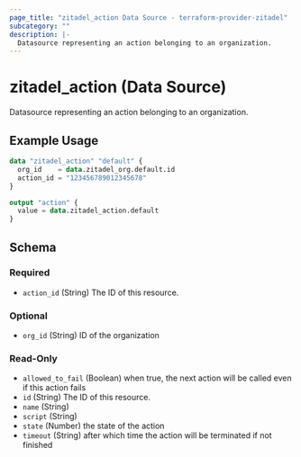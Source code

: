 ```yaml
---
page_title: "zitadel_action Data Source - terraform-provider-zitadel"
subcategory: ""
description: |-
  Datasource representing an action belonging to an organization.
---
```


# zitadel_action (Data Source)

Datasource representing an action belonging to an organization.

## Example Usage

```terraform
data "zitadel_action" "default" {
  org_id    = data.zitadel_org.default.id
  action_id = "123456789012345678"
}

output "action" {
  value = data.zitadel_action.default
}
```

<!-- schema generated by tfplugindocs -->
## Schema

### Required

- `action_id` (String) The ID of this resource.

### Optional

- `org_id` (String) ID of the organization

### Read-Only

- `allowed_to_fail` (Boolean) when true, the next action will be called even if this action fails
- `id` (String) The ID of this resource.
- `name` (String)
- `script` (String)
- `state` (Number) the state of the action
- `timeout` (String) after which time the action will be terminated if not finished